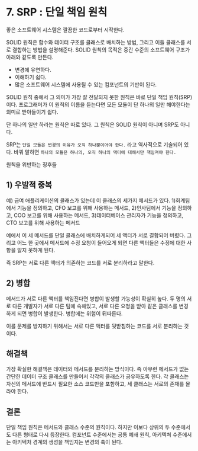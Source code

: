 # 7. SRP : 단일 책임 원칙
좋은 소프트웨어 시스템은 깔끔한 코드로부터 시작한다.

SOLID 원칙은 함수와 데이터 구조를 클래스로 배치하는 방법, 그리고 이들 클래스를 서로 결합하는 방법을 설명해준다. SOLID 원칙의 목적은 중간 수준의 소프트웨어 구조가 아래와 같도록 만든다.
* 변경에 유연하다.
* 이해하기 쉽다.
* 많은 소프트웨어 시스템에 사용될 수 있는 컴포넌트의 기반이 된다.

SOLID 원칙 중에서 그 의미가 가장 잘 전달되지 못한 원칙은 바로 단일 책임 원칙(SRP)이다. 프로그래머가 이 원칙의 이름을 듣는다면 모든 모듈이 단 하나의 일만 해야한다는 의미로 받아들이기 쉽다.

단 하나의 일만 하라는 원칙은 따로 있다. 그 원칙은 SOLID 원칙이 아니며 SRP도 아니다.

SRP는 `단일 모듈은 변경의 이유가 오직 하나뿐이어야 한다.` 라고 역사적으로 기술되어 있다. 바꿔 말하면 `하나의 모듈은 하나의, 오직 하나의 액터에 대해서만 책임져야 한다.`

원칙을 위반하는 징후들

## 1) 우발적 중복
예) 급여 애플리케이션의 클래스가 있는데 이 클래스의 세가지 메서드가 있다. 1)회계팀에서 기능을 정의하고, CFO 보고를 위해 사용하는 메서드, 2)인사팀에서 기능을 정의하고, COO 보고를 위해 사용하는 메서드, 3)데이터베이스 관리자가 기능을 정의하고, CTO 보고를 위해 사용하는 메서드

예에서 이 세 메서드를 단일 클래스에 배치하게되어 세 액터가 서로 결합되어 버렸다. 그리고 어느 한 곳에서 메서드에 수정 요청이 들어오게 되면 다른 액터들은 수정에 대한 사항을 알지 못하게 된다.

즉 SRP는 서로 다른 액터가 의존하는 코드를 서로 분리하라고 말한다.

## 2) 병합
메서드가 서로 다른 액터를 책임진다면 병합이 발생할 가능성이 확실히 높다. 두 명의 서로 다른 개발자가 서로 다른 팀에 속해있고, 서로 다른 요청을 받아 같은 클래스를 변경하게 되면 병합이 발생한다. 병합에는 위험이 뒤따른다.

이를 문제를 방지하기 위해서는 서로 다른 액터를 뒷받침하는 코드를 서로 분리하는 것이다.

## 해결책
가장 확실한 해결책은 데이터와 메서드를 분리하는 방식이다. 즉 아무런 메서드가 없는 간단한 데이터 구조 클래스를 만들어서 각각의 클래스가 공유하도록 한다. 각 클래스는 자신의 메서드에 반드시 필요한 소스 코드만을 포함하고, 세 클래스는 서로의 존재를 몰라야 한다.

## 결론
단일 책임 원칙은 메서드와 클래스 수준의 원칙이다. 하지만 이보다 상위의 두 수준에서도 다른 형태로 다시 등장한다. 컴포넌트 수준에서는 공통 폐쇄 원칙, 아키텍쳐 수준에서는 아키텍처 경계의 생성을 책임지는 변경의 축이 된다.